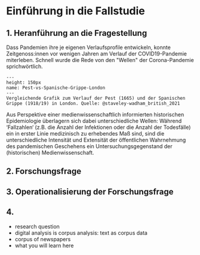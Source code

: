 # Einführung in die Fallstudie
## 1. Heranführung an die Fragestellung
Dass Pandemien ihre je eigenen Verlaufsprofile entwickeln, konnte Zeitgenoss:innen vor wenigen Jahren am Verlauf der COVID19-Pandemie miterleben. Schnell wurde die Rede von den "Wellen" der Corona-Pandemie sprichwörtlich. 

```{figure} ../book_images/Plague-versus-Spanish-Flu.jpg
---
height: 150px
name: Pest-vs-Spanische-Grippe-London
---
Vergleichende Grafik zum Verlauf der Pest (1665) und der Spanischen Grippe (1918/19) in London. Quelle: @staveley-wadham_british_2021
```

Aus Perspektive einer medienwissenschaftlich informierten historischen Epidemiologie überlagern sich dabei unterschiedliche Wellen: Während ‘Fallzahlen‘ (z.B. die Anzahl der Infektionen oder die Anzahl der Todesfälle) ein in erster Linie medizinisch zu erhebendes Maß sind, sind die unterschiedliche Intensität und Extensität der öffentlichen Wahrnehmung des pandemischen Geschehens ein Untersuchungsgegenstand der (historischen) Medienwissenschaft. 

## 2. Forschungsfrage 

## 3. Operationalisierung der Forschungsfrage

## 4. 





  * research question
  * digital analysis is corpus analysis: text as corpus data
  * corpus of newspapers
  * what you will learn here
